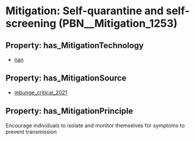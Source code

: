 # Mitigation: __Self-quarantine and self-screening__ (PBN__Mitigation_1253)

## Property: has_MitigationTechnology

* [nan](../Technology/PBN__Technology_22)

## Property: has_MitigationSource

* [mbunge_critical_2021](../Article/PBN__Article_91)

## Property: has_MitigationPrinciple

Encourage individuals to isolate and monitor themselves for symptoms to prevent transmission

